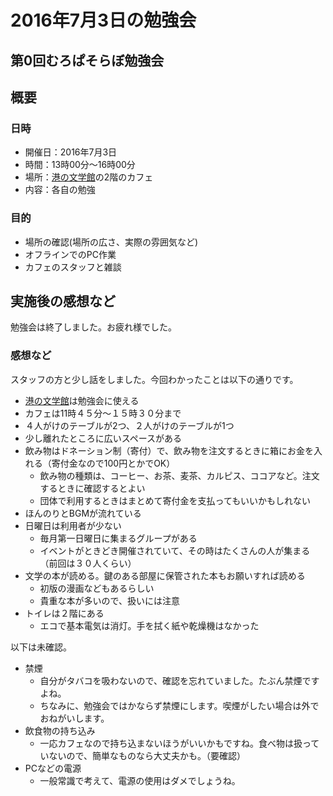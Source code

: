 # 2016年7月3日の勉強会

## 第0回むろぱそらぼ勉強会

## 概要
### 日時

- 開催日：2016年7月3日
- 時間：13時00分～16時00分
- 場所：[港の文学館]の2階のカフェ
- 内容：各自の勉強

[港の文学館]: http://www.city.muroran.lg.jp/main/shisetsu/minatonobungakukan.html


### 目的

- 場所の確認(場所の広さ、実際の雰囲気など)
- オフラインでのPC作業
- カフェのスタッフと雑談


## 実施後の感想など
勉強会は終了しました。お疲れ様でした。

### 感想など
スタッフの方と少し話をしました。今回わかったことは以下の通りです。

- [港の文学館]は勉強会に使える
- カフェは11時４５分〜１５時３０分まで
- ４人がけのテーブルが2つ、２人がけのテーブルが1つ
- 少し離れたところに広いスペースがある
- 飲み物はドネーション制（寄付）で、飲み物を注文するときに箱にお金を入れる（寄付金なので100円とかでOK）
  - 飲み物の種類は、コーヒー、お茶、麦茶、カルピス、ココアなど。注文するときに確認するとよい
  - 団体で利用するときはまとめて寄付金を支払ってもいいかもしれない
- ほんのりとBGMが流れている
- 日曜日は利用者が少ない
  - 毎月第一日曜日に集まるグループがある
  - イベントがときどき開催されていて、その時はたくさんの人が集まる（前回は３０人くらい）
- 文学の本が読める。鍵のある部屋に保管された本もお願いすれば読める
  - 初版の漫画などもあるらしい
  - 貴重な本が多いので、扱いには注意
- トイレは２階にある
  - エコで基本電気は消灯。手を拭く紙や乾燥機はなかった

以下は未確認。

- 禁煙
  - 自分がタバコを吸わないので、確認を忘れていました。たぶん禁煙ですよね。
  - ちなみに、勉強会ではかならず禁煙にします。喫煙がしたい場合は外でおねがいします。
- 飲食物の持ち込み
  - 一応カフェなので持ち込まないほうがいいかもですね。食べ物は扱っていないので、簡単なものなら大丈夫かも。（要確認）
- PCなどの電源
  - 一般常識で考えて、電源の使用はダメでしょうね。
